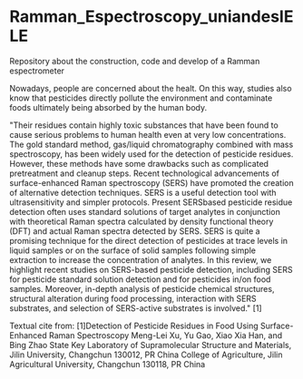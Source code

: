 # Ramman_Espectroscopy_uniandesIELE
Repository about the construction, code and develop of a Ramman espectrometer

Nowadays, people are concerned about the healt. On this way, studies also know that pesticides directly pollute the environment and contaminate foods ultimately being absorbed by the human body.

"Their residues contain highly toxic substances that have been found to cause serious problems to human health even at very low
concentrations. The gold standard method, gas/liquid chromatography combined with mass spectroscopy, has been widely used
for the detection of pesticide residues. However, these methods have some drawbacks such as complicated pretreatment and
cleanup steps. Recent technological advancements of surface-enhanced Raman spectroscopy (SERS) have promoted the creation
of alternative detection techniques. SERS is a useful detection tool with ultrasensitivity and simpler protocols. Present SERSbased pesticide residue detection often uses standard solutions of target analytes in conjunction with theoretical Raman spectra
calculated by density functional theory (DFT) and actual Raman spectra detected by SERS. SERS is quite a promising technique
for the direct detection of pesticides at trace levels in liquid samples or on the surface of solid samples following simple extraction
to increase the concentration of analytes. In this review, we highlight recent studies on SERS-based pesticide detection, including
SERS for pesticide standard solution detection and for pesticides in/on food samples. Moreover, in-depth analysis of pesticide
chemical structures, structural alteration during food processing, interaction with SERS substrates, and selection of SERS-active
substrates is involved." [1]


Textual cite from:
[1]Detection of Pesticide Residues in Food Using Surface-Enhanced
Raman Spectroscopy Meng-Lei Xu, Yu Gao, Xiao Xia Han, and Bing Zhao
State Key Laboratory of Supramolecular Structure and Materials, Jilin University, Changchun 130012, PR China
College of Agriculture, Jilin Agricultural University, Changchun 130118, PR China
